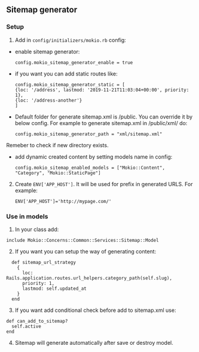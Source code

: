 ## Sitemap generator

### Setup
1. Add in `config/initializers/mokio.rb` config:
  - enable sitemap generator:
	```
	config.mokio_sitemap_generator_enable = true
	```
  - if you want you can add static routes like:
	```
    config.mokio_sitemap_generator_static = [
	{loc: '/address', lastmod: '2019-11-21T11:03:04+00:00', priority: 1},
	{loc: '/address-another'}
    ]
	```
  - Default folder for generate sitemap.xml is /public. You can override it by below config.
  For example to generate sitemap.xml in /public/xml/ do:
	```
	config.mokio_sitemap_generator_path = "xml/sitemap.xml"
	```
  Remeber to check if new directory exists.
  - add dynamic created content by setting models name in config:
	```
	config.mokio_sitemap_enabled_models = ["Mokio::Content", "Category", "Mokio::StaticPage"]
	```

2. Create `ENV['APP_HOST']`. It will be used for prefix in generated URLS. For example:
	```
	ENV['APP_HOST']='http://mypage.com/'
	```

### Use in models
1. In your class add:
```
include Mokio::Concerns::Common::Services::Sitemap::Model
```
2. If you want you can setup the way of generating content:
```
  def sitemap_url_strategy
    {
      loc: Rails.application.routes.url_helpers.category_path(self.slug),
      priority: 1,
      lastmod: self.updated_at
    }
  end
  ```
3. If you want add conditional check before add to sitemap.xml use:
  ```
  def can_add_to_sitemap?
    self.active
  end
  ```
4. Sitemap will generate automatically after save or destroy model.
